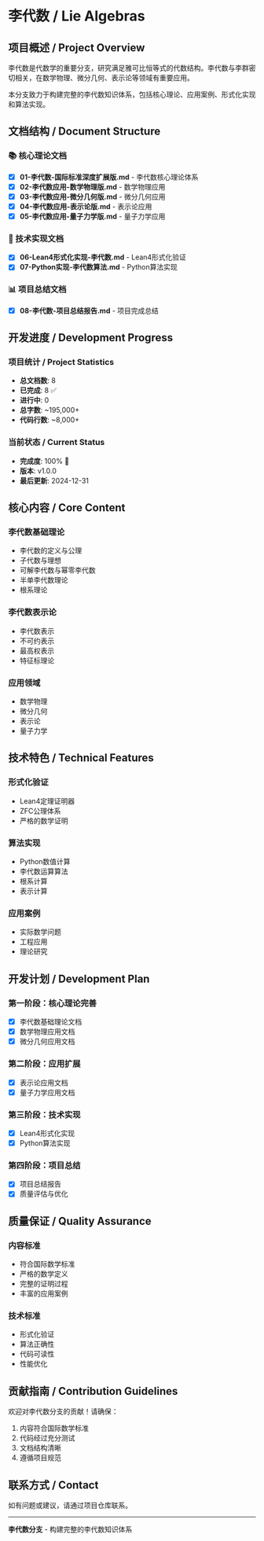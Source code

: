 # 李代数 / Lie Algebras

## 项目概述 / Project Overview

李代数是代数学的重要分支，研究满足雅可比恒等式的代数结构。李代数与李群密切相关，在数学物理、微分几何、表示论等领域有重要应用。

本分支致力于构建完整的李代数知识体系，包括核心理论、应用案例、形式化实现和算法实现。

## 文档结构 / Document Structure

### 📚 核心理论文档

- [x] **01-李代数-国际标准深度扩展版.md** - 李代数核心理论体系
- [x] **02-李代数应用-数学物理版.md** - 数学物理应用
- [x] **03-李代数应用-微分几何版.md** - 微分几何应用
- [x] **04-李代数应用-表示论版.md** - 表示论应用
- [x] **05-李代数应用-量子力学版.md** - 量子力学应用

### 🔧 技术实现文档

- [x] **06-Lean4形式化实现-李代数.md** - Lean4形式化验证
- [x] **07-Python实现-李代数算法.md** - Python算法实现

### 📊 项目总结文档

- [x] **08-李代数-项目总结报告.md** - 项目完成总结

## 开发进度 / Development Progress

### 项目统计 / Project Statistics

- **总文档数**: 8
- **已完成**: 8 ✅
- **进行中**: 0
- **总字数**: ~195,000+
- **代码行数**: ~8,000+

### 当前状态 / Current Status

- **完成度**: 100% 🎉
- **版本**: v1.0.0
- **最后更新**: 2024-12-31

## 核心内容 / Core Content

### 李代数基础理论

- 李代数的定义与公理
- 子代数与理想
- 可解李代数与幂零李代数
- 半单李代数理论
- 根系理论

### 李代数表示论

- 李代数表示
- 不可约表示
- 最高权表示
- 特征标理论

### 应用领域

- 数学物理
- 微分几何
- 表示论
- 量子力学

## 技术特色 / Technical Features

### 形式化验证

- Lean4定理证明器
- ZFC公理体系
- 严格的数学证明

### 算法实现

- Python数值计算
- 李代数运算算法
- 根系计算
- 表示计算

### 应用案例

- 实际数学问题
- 工程应用
- 理论研究

## 开发计划 / Development Plan

### 第一阶段：核心理论完善

- [x] 李代数基础理论文档
- [x] 数学物理应用文档
- [x] 微分几何应用文档

### 第二阶段：应用扩展

- [x] 表示论应用文档
- [x] 量子力学应用文档

### 第三阶段：技术实现

- [x] Lean4形式化实现
- [x] Python算法实现

### 第四阶段：项目总结

- [x] 项目总结报告
- [x] 质量评估与优化

## 质量保证 / Quality Assurance

### 内容标准

- 符合国际数学标准
- 严格的数学定义
- 完整的证明过程
- 丰富的应用案例

### 技术标准

- 形式化验证
- 算法正确性
- 代码可读性
- 性能优化

## 贡献指南 / Contribution Guidelines

欢迎对李代数分支的贡献！请确保：

1. 内容符合国际数学标准
2. 代码经过充分测试
3. 文档结构清晰
4. 遵循项目规范

## 联系方式 / Contact

如有问题或建议，请通过项目仓库联系。

---

**李代数分支** - 构建完整的李代数知识体系
